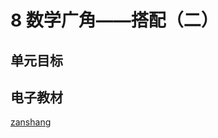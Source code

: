 # 8 数学广角——搭配（二）

## 单元目标


## 电子教材

<Ebook grade="xxsx3b" :pages="101" :paged="105" ></Ebook>

[zanshang](../res/zanshang.md ':include')